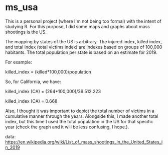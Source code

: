 # ms_usa

This is a personal project (where I'm not being too formal) with the intent of studying R. For this purpose, I did some maps and graphs about mass shootings is the US.

The mapping by states of the US is arbitrary. The injured index, killed index, and total index (total victims index) are indexes based on groups of 100,000 habitants. The total population per state is based on an estimate for 2019.

For example:

killed_index = (killed*100,000)/population

So, for California, we have:

killed_index (CA) = (264*100,000)/39.512.223

killed_index (CA) = 0.668

Also, I thought it was important to depict the total number of victims in a cumulative manner through the years. Alongside this, I made another total index, but this time I used the total population in the US for that specific year (check the graph and it will be less confusing, I hope.).

data: https://en.wikipedia.org/wiki/List_of_mass_shootings_in_the_United_States_in_2019
